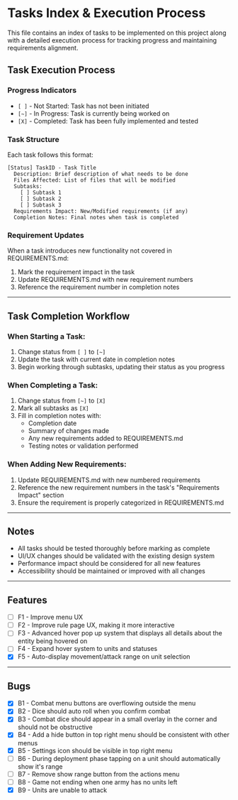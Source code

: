 # Tasks Index & Execution Process

This file contains an index of tasks to be implemented on this project along with a detailed execution process for tracking progress and maintaining requirements alignment.

## Task Execution Process

### Progress Indicators

- `[ ]` - Not Started: Task has not been initiated
- `[~]` - In Progress: Task is currently being worked on
- `[X]` - Completed: Task has been fully implemented and tested

### Task Structure

Each task follows this format:

```
[Status] TaskID - Task Title
  Description: Brief description of what needs to be done
  Files Affected: List of files that will be modified
  Subtasks:
    [ ] Subtask 1
    [ ] Subtask 2
    [ ] Subtask 3
  Requirements Impact: New/Modified requirements (if any)
  Completion Notes: Final notes when task is completed
```

### Requirement Updates

When a task introduces new functionality not covered in REQUIREMENTS.md:

1. Mark the requirement impact in the task
2. Update REQUIREMENTS.md with new requirement numbers
3. Reference the requirement number in completion notes

---

## Task Completion Workflow

### When Starting a Task:

1. Change status from `[ ]` to `[~]`
2. Update the task with current date in completion notes
3. Begin working through subtasks, updating their status as you progress

### When Completing a Task:

1. Change status from `[~]` to `[X]`
2. Mark all subtasks as `[X]`
3. Fill in completion notes with:
   - Completion date
   - Summary of changes made
   - Any new requirements added to REQUIREMENTS.md
   - Testing notes or validation performed

### When Adding New Requirements:

1. Update REQUIREMENTS.md with new numbered requirements
2. Reference the new requirement numbers in the task's "Requirements Impact" section
3. Ensure the requirement is properly categorized in REQUIREMENTS.md

---

## Notes

- All tasks should be tested thoroughly before marking as complete
- UI/UX changes should be validated with the existing design system
- Performance impact should be considered for all new features
- Accessibility should be maintained or improved with all changes

---

## Features

- [ ] F1 - Improve menu UX
- [ ] F2 - Improve rule page UX, making it more interactive
- [ ] F3 - Advanced hover pop up system that displays all details about the entity being hovered on
- [ ] F4 - Expand hover system to units and statuses
- [X] F5 - Auto-display movement/attack range on unit selection

---

## Bugs

- [X] B1 - Combat menu buttons are overflowing outside the menu
- [X] B2 - Dice should auto roll when you confirm combat
- [X] B3 - Combat dice should appear in a small overlay in the corner and should not be obstructive
- [X] B4 - Add a hide button in top right menu should be consistent with other menus
- [X] B5 - Settings icon should be visible in top right menu
- [ ] B6 - During deployment phase tapping on a unit should automatically show it's range
- [ ] B7 - Remove show range button from the actions menu
- [ ] B8 - Game not ending when one army has no units left
- [X] B9 - Units are unable to attack
